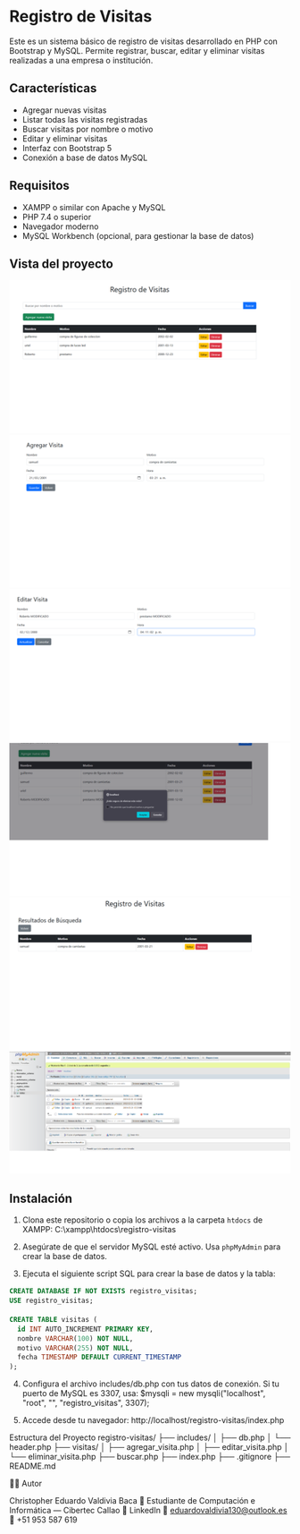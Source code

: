 # Registro de Visitas

Este es un sistema básico de registro de visitas desarrollado en PHP con Bootstrap y MySQL. Permite registrar, buscar, editar y eliminar visitas realizadas a una empresa o institución.

## Características

- Agregar nuevas visitas
- Listar todas las visitas registradas
- Buscar visitas por nombre o motivo
- Editar y eliminar visitas
- Interfaz con Bootstrap 5
- Conexión a base de datos MySQL

## Requisitos

- XAMPP o similar con Apache y MySQL
- PHP 7.4 o superior
- Navegador moderno
- MySQL Workbench (opcional, para gestionar la base de datos)

## Vista del proyecto

![Registro](assets/registro.png)
![Agregar Visita](assets/agregar_visita.png)
![Editar Visita](assets/editar_visita.png)
![Eliminar Visita](assets/eliminar_visita.png)
![Buscar Visita](assets/busqueda_visita.png)
![Base de Datos](assets/base_datos_php.png)


## Instalación

1. Clona este repositorio o copia los archivos a la carpeta `htdocs` de XAMPP:
C:\xampp\htdocs\registro-visitas

2. Asegúrate de que el servidor MySQL esté activo. Usa `phpMyAdmin` para crear la base de datos.

3. Ejecuta el siguiente script SQL para crear la base de datos y la tabla:

```sql
CREATE DATABASE IF NOT EXISTS registro_visitas;
USE registro_visitas;

CREATE TABLE visitas (
  id INT AUTO_INCREMENT PRIMARY KEY,
  nombre VARCHAR(100) NOT NULL,
  motivo VARCHAR(255) NOT NULL,
  fecha TIMESTAMP DEFAULT CURRENT_TIMESTAMP
);
```
4. Configura el archivo includes/db.php con tus datos de conexión. Si tu puerto de MySQL es 3307, usa:
$mysqli = new mysqli("localhost", "root", "", "registro_visitas", 3307);

5. Accede desde tu navegador:
http://localhost/registro-visitas/index.php

Estructura del Proyecto
registro-visitas/
├── includes/
│   ├── db.php
│   └── header.php
├── visitas/
│   ├── agregar_visita.php
│   ├── editar_visita.php
│   └── eliminar_visita.php
├── buscar.php
├── index.php
├── .gitignore
├── README.md

👨‍💻 Autor

Christopher Eduardo Valdivia Baca
📍 Estudiante de Computación e Informática — Cibertec Callao
🔗 LinkedIn
📧 eduardovaldivia130@outlook.es
📱 +51 953 587 619
